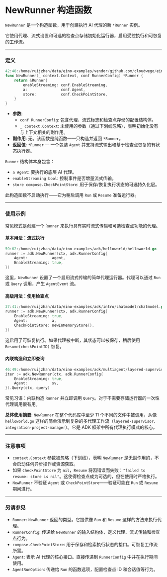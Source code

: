# NewRunner 构造函数

`NewRunner` 是一个构造函数，用于创建执行 AI 代理的新 `*Runner` 实例。

它使用代理、流式设置和可选的检查点存储初始化运行器，启用受控执行和可恢复的工作流。

---

### 定义

```go
42:48:/home/ruijzhan/data/eino-examples/vendor/github.com/cloudwego/eino/adk/runner.go
func NewRunner(_ context.Context, conf RunnerConfig) *Runner {
	return &Runner{
		enableStreaming: conf.EnableStreaming,
		a:               conf.Agent,
		store:           conf.CheckPointStore,
	}
}
```

- **参数**:
  - `conf RunnerConfig`: 包含代理、流式标志和检查点存储的配置结构体。
  - `_ context.Context`: 未使用的参数（通过下划线忽略），表明初始化没有与上下文相关的副作用。
- **副作用**: 无。该函数是纯函数——只构造并返回 `*Runner`。
- **返回值**: `*Runner` — 一个包装 `Agent` 并支持流式输出和基于检查点恢复的有状态执行器。

`Runner` 结构体本身包含：
- `a Agent`: 要执行的底层 AI 代理。
- `enableStreaming bool`: 控制事件是否增量流式传输。
- `store compose.CheckPointStore`: 用于保存/恢复执行状态的可选持久化层。

此构造函数不启动执行——它为稍后调用 `Run` 或 `Resume` 准备运行器。

---

### 使用示例

常见模式是创建一个 `Runner` 来执行具有实时流式传输和可选检查点功能的代理。

#### 基本用法：流式执行

```go
59:62:/home/ruijzhan/data/eino-examples/adk/helloworld/helloworld.go
runner := adk.NewRunner(ctx, adk.RunnerConfig{
	Agent:           agent,
	EnableStreaming: true,
})
```

这里，`NewRunner` 设置了一个启用流式传输的简单代理运行器。代理可以通过 `Run` 或 `Query` 调用，产生 `AgentEvent` 流。

#### 高级用法：使用检查点

```go
37:41:/home/ruijzhan/data/eino-examples/adk/intro/chatmodel/chatmodel.go
runner := adk.NewRunner(ctx, adk.RunnerConfig{
	EnableStreaming: true,
	Agent:           a,
	CheckPointStore: newInMemoryStore(),
})
```

这启用了可恢复执行。如果代理被中断，其状态可以被保存，稍后使用 `Resume(checkPointID)` 恢复。

#### 内联构造和立即查询

```go
46:49:/home/ruijzhan/data/eino-examples/adk/multiagent/layered-supervisor/layered_supervisor.go
iter := adk.NewRunner(ctx, adk.RunnerConfig{
	EnableStreaming: true,
	Agent:           sv,
}).Query(ctx, query)
```

常见习语：内联构造 `Runner` 并立即调用 `Query`。对于不需要存储运行器的一次性代理调用很有用。

**总体使用摘要**:
`NewRunner` 在整个代码库中至少 11 个不同的文件中被调用，从像 `helloworld.go` 这样的简单演示到复杂的多代理工作流（`layered-supervisor`、`integration-project-manager`）。它是 ADK 框架中所有代理执行模式的核心。

---

### 注意事项

- `context.Context` 参数被忽略（下划线），表明 `NewRunner` 是无副作用的，不会启动任何异步操作或资源获取。
- 如果 `CheckPointStore` 为 `nil`，`Resume` 将因错误而失败：`"failed to resume: store is nil"`。这使得检查点成为可选的，但在使用时严格执行。
- `NewRunner` 不验证 `Agent` 或 `CheckPointStore`——验证可能在 `Run` 或 `Resume` 期间进行。

---

### 另请参见

- `Runner`: `NewRunner` 返回的类型。它提供像 `Run` 和 `Resume` 这样的方法来执行代理。
- `RunnerConfig`: 传递给 `NewRunner` 的输入结构体，定义代理、流式传输和检查点行为。
- `compose.CheckPointStore`: 用于保存和检索执行状态的接口。可恢复工作流所需。
- `Agent`: 表示 AI 代理的核心接口。直接传递到 `RunnerConfig` 中并在执行期间使用。
- `AgentRunOption`: 传递给 `Run` 的函数选项，配置检查点 ID 和会话值等行为。